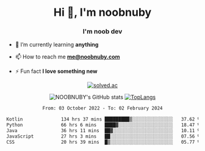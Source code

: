 <h1 align="center">Hi 👋, I'm noobnuby</h1>
<h3 align="center">I'm noob dev</h3>

- 🌱 I’m currently learning **anything**

- 📫 How to reach me **me@noobnuby.com**

- ⚡ Fun fact **I love something new**

<div align="center">
  
[![solved.ac](https://solvedac-cards-starcea.paring.moe/profile/noobnuby)](https://solved.ac/profile/noobnuby)

<div>
<div align="center">

![NOOBNUBY's GitHub stats](https://github-readme-stats.vercel.app/api?username=NOOBNUBY&show_icons=true&theme=dark)
[![TopLangs](https://github-readme-stats.vercel.app/api/top-langs/?username=NOOBNUBY&layout=compact&theme=dark)](https://github.com/anuraghazra/github-readme-stats)

</div>

<!--START_SECTION:waka-->

```txt
From: 03 October 2022 - To: 02 February 2024

Kotlin              134 hrs 37 mins █████████▒░░░░░░░░░░░░░░░   37.62 %
Python              66 hrs 6 mins   ████▓░░░░░░░░░░░░░░░░░░░░   18.47 %
Java                36 hrs 11 mins  ██▓░░░░░░░░░░░░░░░░░░░░░░   10.11 %
JavaScript          27 hrs 3 mins   ██░░░░░░░░░░░░░░░░░░░░░░░   07.56 %
CSS                 20 hrs 39 mins  █▒░░░░░░░░░░░░░░░░░░░░░░░   05.77 %
```

<!--END_SECTION:waka-->
